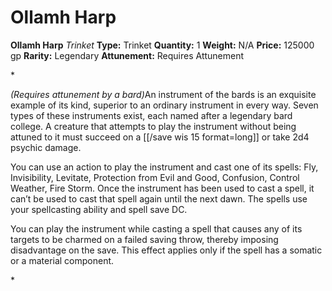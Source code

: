 # Ollamh Harp

**Ollamh Harp**
_Trinket_
**Type:** Trinket
**Quantity:** 1
**Weight:** N/A
**Price:** 125000 gp
**Rarity:** Legendary
**Attunement:** Requires Attunement

*<div class="item-attunement"><i>(Requires attunement by a bard)</i>An <span class="Serif-Character-Style_Italic-Serif">instrument of the bards</span> is an exquisite example of its kind, superior to an ordinary instrument in every way. Seven types of these instruments exist, each named after a legendary bard college. A creature that attempts to play the instrument without being attuned to it must succeed on a [[/save wis 15 format=long]] or take 2d4 psych<span class="No-Break">ic damage.</span>
<p class="Core-Styles_Core-Body">You can use an action to play the instrument and cast one of its spells: Fly, Invisibility, Levitate, Protection from Evil and Good, Confusion, Control Weather, Fire Storm. Once the instrument has been used to cast a spell, it can’t be used to cast that spell again until the next dawn. The spells use your spellcasting ability and spel<span class="No-Break">l save DC.</span></p>
<p class="Core-Styles_Core-Body">You can play the instrument while casting a spell that causes any of its targets to be charmed on a failed saving throw, thereby imposing disadvantage on the save. This effect applies only if the spell has a somatic or a material component.</p>*